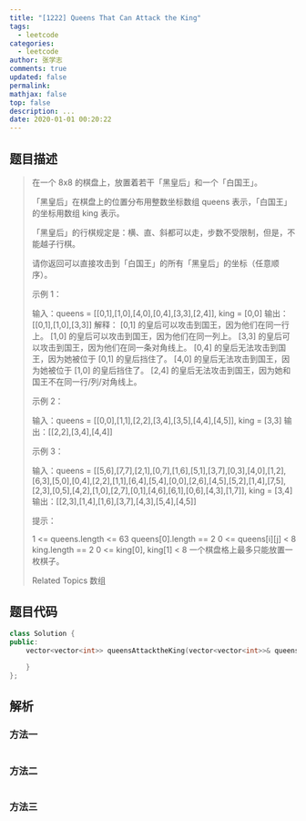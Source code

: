 ```yaml
---
title: "[1222] Queens That Can Attack the King"
tags:
  - leetcode
categories:
  - leetcode
author: 张学志
comments: true
updated: false
permalink:
mathjax: false
top: false
description: ...
date: 2020-01-01 00:20:22
---
```


## 题目描述

> 在一个 8x8 的棋盘上，放置着若干「黑皇后」和一个「白国王」。 
> 
> 「黑皇后」在棋盘上的位置分布用整数坐标数组 queens 表示，「白国王」的坐标用数组 king 表示。 
> 
> 「黑皇后」的行棋规定是：横、直、斜都可以走，步数不受限制，但是，不能越子行棋。 
> 
> 请你返回可以直接攻击到「白国王」的所有「黑皇后」的坐标（任意顺序）。 
> 
> 
> 
> 示例 1： 
> 
> 
> 
> 输入：queens = [[0,1],[1,0],[4,0],[0,4],[3,3],[2,4]], king = [0,0]
> 输出：[[0,1],[1,0],[3,3]]
> 解释： 
> [0,1] 的皇后可以攻击到国王，因为他们在同一行上。 
> [1,0] 的皇后可以攻击到国王，因为他们在同一列上。 
> [3,3] 的皇后可以攻击到国王，因为他们在同一条对角线上。 
> [0,4] 的皇后无法攻击到国王，因为她被位于 [0,1] 的皇后挡住了。 
> [4,0] 的皇后无法攻击到国王，因为她被位于 [1,0] 的皇后挡住了。 
> [2,4] 的皇后无法攻击到国王，因为她和国王不在同一行/列/对角线上。
> 
> 
> 示例 2： 
> 
> 
> 
> 输入：queens = [[0,0],[1,1],[2,2],[3,4],[3,5],[4,4],[4,5]], king = [3,3]
> 输出：[[2,2],[3,4],[4,4]]
> 
> 
> 示例 3： 
> 
> 
> 
> 输入：queens = [[5,6],[7,7],[2,1],[0,7],[1,6],[5,1],[3,7],[0,3],[4,0],[1,2],[6,3],[5,0],[0,4],[2,2],[1,1],[6,4],[5,4],[0,0],[2,6],[4,5],[5,2],[1,4],[7,5],[2,3],[0,5],[4,2],[1,0],[2,7],[0,1],[4,6],[6,1],[0,6],[4,3],[1,7]], king = [3,4]
> 输出：[[2,3],[1,4],[1,6],[3,7],[4,3],[5,4],[4,5]]
> 
> 
> 
> 
> 提示： 
> 
> 
> 1 <= queens.length <= 63 
> queens[0].length == 2 
> 0 <= queens[i][j] < 8 
> king.length == 2 
> 0 <= king[0], king[1] < 8 
> 一个棋盘格上最多只能放置一枚棋子。 
> 
> Related Topics 数组

## 题目代码

```cpp
class Solution {
public:
    vector<vector<int>> queensAttacktheKing(vector<vector<int>>& queens, vector<int>& king) {
        
    }
};
```

## 解析

### 方法一

```cpp

```

### 方法二

```cpp

```

### 方法三

```cpp

```

